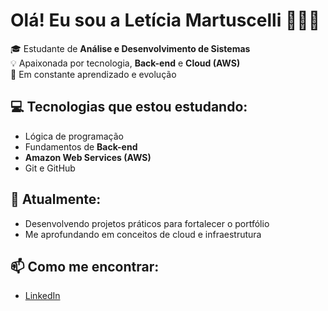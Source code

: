 # Olá! Eu sou a Letícia Martuscelli 👩🏻‍💻

🎓 Estudante de **Análise e Desenvolvimento de Sistemas**  
💡 Apaixonada por tecnologia, **Back-end** e **Cloud (AWS)**  
🚀 Em constante aprendizado e evolução

## 💻 Tecnologias que estou estudando:
- Lógica de programação
- Fundamentos de **Back-end**
- **Amazon Web Services (AWS)**
- Git e GitHub

## 🌱 Atualmente:
- Desenvolvendo projetos práticos para fortalecer o portfólio
- Me aprofundando em conceitos de cloud e infraestrutura

## 📫 Como me encontrar:
- [LinkedIn](https://www.linkedin.com/in/let%C3%ADcia-martuscelli-300921203/)

